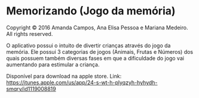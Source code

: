 # Memorizando (Jogo da memória)

Copyright © 2016 Amanda Campos, Ana Elisa Pessoa e Mariana Medeiro. All rights reserved.

O aplicativo possui o intuito de divertir crianças através do jogo da memória. Ele possui 3 categorias de jogos (Animais, Frutas e Números) dos quais possuem também diversas fases em que a dificuldade do jogo vai aumentando para estimular a criança. 

Disponível para download na apple store. Link: https://itunes.apple.com/us/app/24-s-wt-h-plyqzyh-hyhydh-smqry/id1119008819
